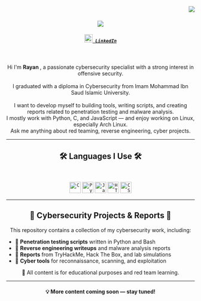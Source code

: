 <img align="right" src="https://visitor-badge.laobi.icu/badge?page_id=Root-X4.Root-X4">

<h1 align="center">
  <a href="https://git.io/typing-svg">
    <img src="https://readme-typing-svg.herokuapp.com/?lines=Hello,+I'm+Rayan+Shahrani!;Cybersecurity+is+my+world.;Red+Teaming+enthusiast+🕵‍♂;&center=true&size=30">
  </a>
</h1>

<h5 align="center">
  <code><a href="https://www.linkedin.com/in/rayan-shahrani" title="LinkedIn Profile"><img width="22" src="https://cdn-icons-png.flaticon.com/512/174/174857.png"> LinkedIn</a></code>
</h5>

<br>

<p align="center">
  Hi I'm <b>Rayan </b>, a passionate cybersecurity specialist with a strong interest in offensive security.
  <br><br>
   I graduated with a diploma in Cybersecurity from Imam Mohammad Ibn Saud Islamic University.  
  <br>
  <br>
   I want to develop myself to building tools, writing scripts, and creating reports related to penetration testing and malware analysis.
  <br>
   I mostly work with Python, C, and JavaScript — and enjoy working on Linux, especially Arch Linux.
  <br>
   Ask me anything about red teaming, reverse engineering, cyber projects.
  <br>
</p>

<hr>

<h2 align="center">🛠 Languages I Use 🛠</h2>
<br>
<p align="center">
  <code><img title="C" height="30" src="https://cdn.jsdelivr.net/gh/devicons/devicon/icons/c/c-original.svg"></code>
  <code><img title="Python" height="30" src="https://cdn.jsdelivr.net/gh/devicons/devicon/icons/python/python-original.svg"></code>
  <code><img title="JavaScript" height="30" src="https://cdn.jsdelivr.net/gh/devicons/devicon/icons/javascript/javascript-original.svg"></code>
  <code><img title="HTML" height="30" src="https://cdn.jsdelivr.net/gh/devicons/devicon/icons/html5/html5-original.svg"></code>
  <code><img title="CSS" height="30" src="https://cdn.jsdelivr.net/gh/devicons/devicon/icons/css3/css3-original.svg"></code>
</p>

<hr>

<h2 align="center">📂 Cybersecurity Projects & Reports 📂</h2>
<p align="center">
  This repository contains a collection of my cybersecurity work, including:
</p>

<ul>
  <li>🔸 <strong>Penetration testing scripts</strong> written in Python and Bash</li>
  <li>🔸 <strong>Reverse engineering writeups</strong> and malware analysis reports</li>
  <li>🔸 <strong>Reports</strong> from TryHackMe, Hack The Box, and lab simulations</li>
  <li>🔸 <strong>Cyber tools</strong> for reconnaissance, scanning, and exploitation</li>
</ul>

<p align="center">
  🔐 All content is for educational purposes and red team learning.
</p>

<hr>

<h4 align="center">
  💡 More content coming soon — stay tuned!
</h4>
